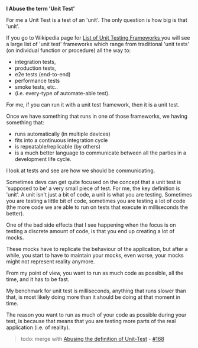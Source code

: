 **I Abuse the term 'Unit Test'**

For me a Unit Test is a test of an 'unit'. The only question is how big is that 'unit'.

If you go to Wikipedia page for [List of Unit Testing Frameworks ](https://en.wikipedia.org/wiki/List_of_unit_testing_frameworks) you will see a large list of 'unit test' frameworks which range from traditional 'unit tests' (on individual function or procedure) all the way to:
  - integration tests,
  - production tests,
  - e2e tests (end-to-end)
  - performance tests
  - smoke tests, etc..
  - (i.e. every-type of automate-able test).

For me, if you can run it with a unit test framework, then it is a unit test.

Once we have something that runs in one of those frameworks, we having something that:
  - runs automatically (in multiple devices)
  - fits into a continuous integration cycle
  - is repeatable/replicable (by others)
  - is a much better language to communicate between all the parties in a development life cycle.

I look at tests and see are how we should be communicating.

Sometimes devs can get quite focused on the concept that a unit test is 'supposed to be' a very small piece of test. For me, the key definition is 'unit'. A unit isn't just a bit of code, a unit is what you are testing. Sometimes you are testing a little bit of code, sometimes you are testing a lot of code (the more code we are able to run on tests that execute in milliseconds the better).

One of the bad side effects that I see happening when the focus is on testing a discrete amount of code, is that you end up creating a lot of mocks.

These mocks have to replicate the behaviour of the application, but after a while, you start to have to maintain your mocks, even worse, your mocks might not represent reality anymore.

From my point of view, you want to run as much code as possible, all the time, and it has to be fast.

My benchmark for unit test is milliseconds, anything that runs slower than that, is most likely doing more than it should be doing at that moment in time.

The reason you want to run as much of your code as possible during your test, is because that means that you are testing more parts of the real application (i.e. of reality).

> todo: merge with [Abusing the definition of Unit-Test](https://github.com/DinisCruz/Book_Software_Quality/blob/master/content/6.Testing/1.Abusing-the-definition-of-test.md) -  [#168](https://github.com/DinisCruz/Book_Software_Quality/issues/168)
